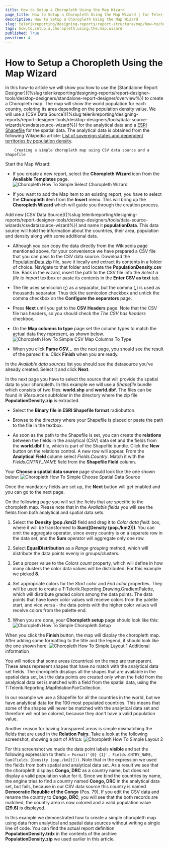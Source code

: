 ```yaml
---
title: How to Setup a Choropleth Using the Map Wizard
page_title: How to Setup a Choropleth Using the Map Wizard | for Telerik Reporting Documentation
description: How to Setup a Choropleth Using the Map Wizard
slug: telerikreporting/designing-reports/report-structure/map/how-to/how-to-setup-a-choropleth-using-the-map-wizard
tags: how,to,setup,a,choropleth,using,the,map,wizard
published: True
position: 4
---
```


# How to Setup a Choropleth Using the Map Wizard



In this how-to article we will show you how to use the [Standalone Report Designer]({%slug telerikreporting/designing-reports/report-designer-tools/desktop-designers/standalone-report-designer/overview%}) to
        create a Choropleth map. The map will show the world population for each country, coloring its area depending on the population density value.
        We will use a [CSV Data Source]({%slug telerikreporting/designing-reports/report-designer-tools/desktop-designers/tools/data-source-wizards/csvdatasource-wizard%}) for the analytical data and a
        [ESRI Shapefile](http://en.wikipedia.org/wiki/Shapefile)
        for the spatial data. The analytical data is obtained from the following Wikipedia article:
        [List of sovereign states and dependent territories by population density](http://en.wikipedia.org/wiki/List_of_sovereign_states_and_dependent_territories_by_population_density).

      
        Creating a simple choropleth map using CSV data source and a Shapefile
      

Start the Map Wizard:

* If you create a new report, select the __Choropleth Wizard__ icon from the __Available Templates__ page.
                ![Choropleth How To Simple Select Choropleth Wizard](images/Map/Choropleth/HowTo_SimpleChoropleth/Choropleth_HowToSimple_SelectChoroplethWizard.png)

* If you want to add the Map item to an existing report, you have to select the __Choropleth__ item
                  from the __Insert__ menu.
                  This will bring up the __Choropleth Wizard__ which will guide you through the creation process.
                

Add new
              [CSV Data Source]({%slug telerikreporting/designing-reports/report-designer-tools/desktop-designers/tools/data-source-wizards/csvdatasource-wizard%})
              and name it __populationData__. This data source will hold the information about the
              countries, their area, population and density along with some additional data.
            

* Although you can copy the data directly from the Wikipedia page mentioned above, for your convenience we have prepared a CSV file
                  that you can pass to the CSV data source.
                Download the
                  [PopulationData.zip](https://github.com/telerik/reporting-docs/raw/master/knowledge-base/resources/PopulationDensity.zip)
                  file, save it locally and extract its contents in a folder of choice. Navigate to that folder and locate the __PopulationDensity.csv__ file.
                  Back in the wizard, insert the path to the CSV file into the *Select a file to import* textbox or paste its contents in the
                  __Enter CSV as text__ tab.
                

* The file uses semicolon (__;__) as a separator, but the comma (__,__) is used as thousands separator.
                  Thus tick the semicolon checkbox and untick the comma checkbox on the
                  __Configure the separators__ page.
                

* Press __Next__ until you get to the __CSV Headers__ page.
                  Note that the CSV file has headers, so you should check the *The CSV has headers* checkbox.
                

* On the __Map columns to type__ page set the column types to match the actual data they represent, as shown below.
                ![Choropleth How To Simple CSV Map Columns To Type](images/Map/Choropleth/HowTo_SimpleChoropleth/Choropleth_HowToSimple_CSV_MapColumnsToType.png)

* When you click __Parse CSV...__ on the next page, you should see the result of the parsed file.
                Click __Finish__ when you are ready.
                

In the *Available data sources* list you should see the datasource you've already created.
              Select it and click __Next__.
            

In the next page you have to select the source that will provide the spatial data to your choropleth. In this example we will use a
              *Shapefile* bundle which consists of two files: __world.shp__ and __world.dbf__.
              The files can be found in *\Resources* subfolder in the directory where the zip file __PopulationDensity.zip__ is extracted.
            

* Select the __Binary file in ESRI Shapefile format__ radiobutton.
                

* Browse to the directory where your Shapefile is placed or paste the path to the file in the textbox.
                

* As soon as the path to the Shapefile is set, you can create the __relations__ between the fields in the
                  analytical (CSV) data set and the fields from the __world.dbf__ file, which is part of the Shapefile bundle.
                Click the __New__ button on the relations control. A new row will appear. From the __Analytical Field__
                  column select *Fields.Country*. Match it with the *Fields.CNTRY_NAME* field
                  from the __Shapefile Field__ column.
                

Your __Choose a spatial data source__ page should look like the one shown below:
            ![Choropleth How To Simple Choose Spatial Data Source](images/Map/Choropleth/HowTo_SimpleChoropleth/Choropleth_HowToSimple_ChooseSpatialDataSource.png)

Once the mandatory fields are set up, the __Next__ button will get enabled and you can go to the next page.
            

On the following page you will set the fields that are specific to the choropleth map. Please note that in the *Available fields*
              you will see the fields from both analytical and spatial data sets.
            

1. Select the __Density (pop./km2)__ field and drag it to *Color data field:* box, where it will be transformed to
                  __Sum([Density (pop./km2)])__. You can omit the aggregate operator, since every country is on
                  a separate row in the data set, and the __Sum__ operator will aggregate only one row.
                

1. Select __EqualDistribution__ as a *Range grouping* method, which will distribute the data points evenly in groups/clusters.
                

1. Set a proper value to the *Colors count* property, which will define in how many clusters the color data values
                  will be distributed. For this example we picked __8__.
                

1. Set appropriate colors for the *Start color* and *End color* properties.
                  They will be used to create a T:Telerik.Reporting.Drawing.GradientPalette, which
                  will distribute graded colors among the data points. The data points that have lower color values will receive colors from the palette
                  start, and vice versa - the data points with the higher color values will receive colors from the palette end.
                

1. When you are done, your __Choropleth setup__ page should look like this:
                ![Choropleth How To Simple Choropleth Setup](images/Map/Choropleth/HowTo_SimpleChoropleth/Choropleth_HowToSimple_ChoroplethSetup.png)

When you click the __Finish__ button, the map will display the choropleth map. After adding some formatting to the
              title and the legend, it should look like the one shown here:
            ![Choropleth How To Simple Layout 1](images/Map/Choropleth/HowTo_SimpleChoropleth/Choropleth_HowToSimple_Layout1.png)
        Additional information
      

You will notice that some  areas (countries) on the map are transparent. These areas represent shapes that have no match with the analytical data set fields.
                  The choropleth displays all the shapes that are available in the spatial data set, but the data points are created only when the field from the
                  analytical data set is matched with a field from the spatial data, using the T:Telerik.Reporting.MapRelationPairCollection.
                

In our example we use a Shapefile for all the countries in the world, but we have analytical data for the 100 most populated countries. This means
                  that some of the shapes will never be matched with the analytical data set and therefore will not be colored, because they don't have a valid
                  population value.
                

Another reason for having transparent areas is simple mismatching the fields that are used in the __Relation Pairs__. Take a
                  look at the following screenshot, showing a part of Africa:
                ![Choropleth How To Simple Layout 2](images/Map/Choropleth/HowTo_SimpleChoropleth/Choropleth_HowToSimple_Layout2.png)

For this screenshot we made the data point labels __visible__ and set the following expression to them:
                  `= Format('{0} {1}', Fields.CNTRY_NAME, Sum(Fields.[Density (pop./km2)]))`.
                  Note that in the expression we used the fields from both spatial and analytical data set. As a result we see that the choropleth displays
                  __Congo, DRC__ as a country name, but does not display a valid population value for it.
                  Since we bind the countries by name, the engine
                  tries to find a country named __Congo, DRC__ in the analytical data set, but fails, because in our CSV data source this country
                  is named __Democratic Republic of the Congo__ (Pos. 79). If you edit the CSV data and rename the country to
                  __Congo, DRC__, you will see that the both records are matched, the country area is now colored and a valid
                  population value __(29.6)__ is displayed.
                

In this example we demonstrated how to create a simple choropleth map using data from analytical and spatial data sources
                without writing a single line of code. You can find the actual report definition __PopulationDensity.trdx__ in the contents of the archive __PopulationDensity.zip__ we used earlier in this article.
              
